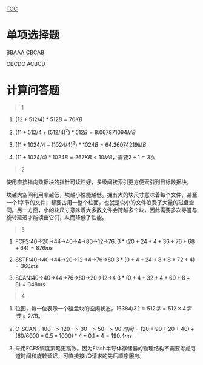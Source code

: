 [TOC](文件管理习题)

# 单项选择题

BBAAA CBCAB

CBCDC ACBCD

# 计算问答题

> 1

1. $(12 + 512/4) * 512B = 70KB$

2. $(11 + 512/4 + (512/4)^2) * 512B = 8.067871094MB$

3. $(11 + 1024/4 + (1024/4)^2) * 1024B = 64.26074219MB$

4. $(11 + 1024/4) * 1024B = 267KB < 10MB$，需要$2 + 1 = 3$次

> 2

使用直接指向数据块的指针可读性好，多级间接索引更方便索引到目标数据块。

块越大空间利用率越低，块越小性能越低。拥有大的块尺寸意味着每个文件，甚至一个1字节的文件，都要占用一整个柱面，也就是说小的文件浪费了大量的磁盘空间。另一方面，小的块尺寸意味着大多数文件会跨越多个块，因此需要多次寻道与旋转延迟才能读出它们，从而降低了性能。

> 3

1. FCFS:40->20->44->40->4->80->12->76.
$3 * (20 + 24 + 4 + 36 + 76 + 68 + 64) = 876ms$

2. SSTF:40->40->44->20->12->4->76->80
$3 * (0 + 4 + 24 + 8 + 8 + 72 + 4) = 360ms$

3. SCAN:40->40->44->76->80->20->12->4
$3 * (0 + 4 + 32 + 4 + 60 + 8 + 8) = 348ms$

> 4

1. 位图，每一位表示一个磁盘块的空闲状态，$16384/32 = 512字 = 512 × 4 字节 = 2KB$。

2. C-SCAN：$100->120->30->50->90$
$时间 = (20 + 90 + 20 + 40) + (60/6000*0.5*1000)*4 + 0.1*4 = 190.4ms$

3. 采用FCFS调度策略更高效。因为Flash半导体存储器的物理结构不需要考虑寻道时间和旋转延迟，可直接按I/O请求的先后顺序服务。
